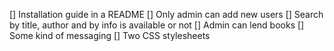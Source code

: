 [] Installation guide in a README
[] Only admin can add new users
[] Search by title, author and by info is available or not
[] Admin can lend books
[] Some kind of messaging
[] Two CSS stylesheets
